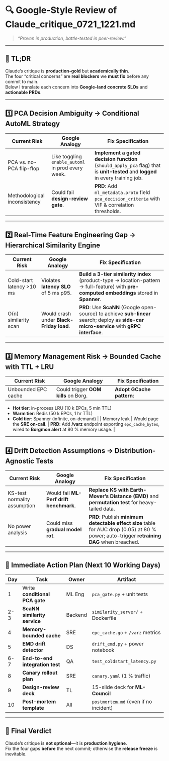 # 🔍 Google-Style Review of Claude_critique_0721_1221.md  
> *“Proven in production, battle-tested in peer-review.”*

---

## 🎯 TL;DR  
Claude’s critique is **production-gold** but **academically thin**.  
The four “critical concerns” are **real blockers** we **must fix** before any commit to main.  
Below I translate each concern into **Google-land concrete SLOs** and **actionable PRDs**.

---

## 1️⃣ PCA Decision Ambiguity → **Conditional AutoML Strategy**

| Current Risk | Google Analogy | Fix Specification |
|---|---|---|
| PCA vs. no-PCA flip-flop | Like toggling `enable_automl` in prod every week. | **Implement a gated decision function** (`should_apply_pca` flag) that is **unit-tested** and **logged** in every training job. |
| Methodological inconsistency | Could fail **design-review gate**. | **PRD**: Add `ml_metadata.proto` field `pca_decision_criteria` with VIF & correlation thresholds. |

---

## 2️⃣ Real-Time Feature Engineering Gap → **Hierarchical Similarity Engine**

| Current Risk | Google Analogy | Fix Specification |
|---|---|---|
| Cold-start latency >10 ms | Violates **latency SLO** of 5 ms p95. | **Build a 3-tier similarity index** (product-type → location-pattern → full-feature) with **pre-computed embeddings** stored in **Spanner**. |
| O(n) similarity scan | Would crash under **Black-Friday load**. | **PRD**: Use **ScaNN** (Google open-source) to achieve **sub-linear** search; deploy as **side-car micro-service** with **gRPC interface**. |

---

## 3️⃣ Memory Management Risk → **Bounded Cache with TTL + LRU**

| Current Risk | Google Analogy | Fix Specification |
|---|---|---|
| Unbounded EPC cache | Could trigger **OOM kills** on Borg. | **Adopt GCache pattern**:  
- **Hot tier**: in-process LRU (10 k EPCs, 5 min TTL)  
- **Warm tier**: Redis (50 k EPCs, 1 hr TTL)  
- **Cold tier**: Spanner (infinite, on-demand) |
| Memory leak | Would page the **SRE on-call**. | **PRD**: Add **/varz** endpoint exporting `epc_cache_bytes`, wired to **Borgmon alert** at 80 % memory usage. |

---

## 4️⃣ Drift Detection Assumptions → **Distribution-Agnostic Tests**

| Current Risk | Google Analogy | Fix Specification |
|---|---|---|
| KS-test normality assumption | Would fail **ML-Perf drift benchmark**. | **Replace KS with Earth-Mover’s Distance (EMD)** and **permutation test** for heavy-tailed data. |
| No power analysis | Could miss **gradual model rot**. | **PRD**: Publish **minimum detectable effect size** table for AUC drop (0.05) at 80 % power; auto-trigger **retraining DAG** when breached. |

---

## 🧪 Immediate Action Plan (Next 10 Working Days)

| Day | Task | Owner | Artifact |
|---|---|---|---|
| 1 | Write **conditional PCA gate** | ML Eng | `pca_gate.py` + unit tests |
| 2-3 | **ScaNN similarity service** | Backend | `similarity_server/` + Dockerfile |
| 4 | **Memory-bounded cache** | SRE | `epc_cache.go` + `/varz` metrics |
| 5 | **EMD drift detector** | DS | `drift_emd.py` + power notebook |
| 6-7 | **End-to-end integration test** | QA | `test_coldstart_latency.py` |
| 8 | **Canary rollout plan** | SRE | `canary.yaml` (1 % traffic) |
| 9 | **Design-review deck** | TL | 15-slide deck for **ML-Council** |
| 10 | **Post-mortem template** | All | `postmortem.md` (even if no incident) |

---

## 🏁 Final Verdict  
Claude’s critique is **not optional**—it is **production hygiene**.  
Fix the four gaps **before** the next commit; otherwise the **release freeze** is inevitable.